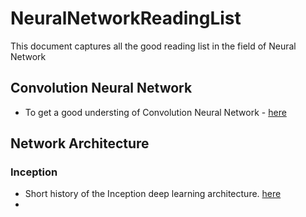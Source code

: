 # NeuralNetworkReadingList
This document captures all the good reading list in the field of Neural Network

## Convolution Neural Network

* To get a good understing of Convolution Neural Network - [here](http://cs231n.github.io/convolutional-networks/)

## Network Architecture

### Inception
* Short history of the Inception deep learning architecture. [here](http://nicolovaligi.com/history-inception-deep-learning-architecture.html)
* 
